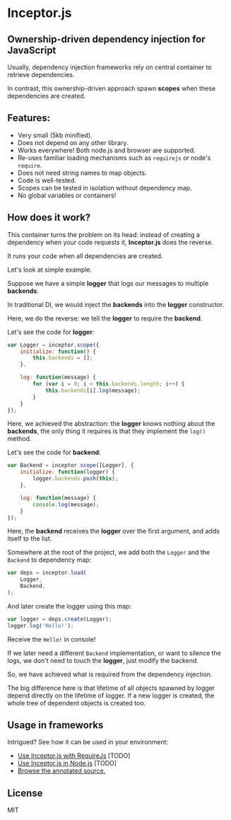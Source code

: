 # Inceptor.js

## Ownership-driven dependency injection for JavaScript

Usually, dependency injection frameworks rely on central container
to retrieve dependencies.

In contrast, this ownership-driven approach spawn __scopes__ when
these dependencies are created.

## Features:

- Very small (5kb minified).
- Does not depend on any other library.
- Works everywhere! Both node.js and browser are supported.
- Re-uses familiar loading mechanisms such as `requirejs` or node's `require`.
- Does not need string names to map objects.
- Code is well-tested.
- Scopes can be tested in isolation without dependency map.
- No global variables or containers!

## How does it work?

This container turns the problem on its head: instead of creating a dependency when your code requests it, __Inceptor.js__ does the reverse.

It runs your code when all dependencies are created.

Let's look at simple example.

Suppose we have a simple __logger__ that logs our messages to multiple __backends__.

In traditional DI, we would inject the __backends__ into the __logger__ constructor.

Here, we do the reverse: we tell the __logger__ to require the __backend__.

Let's see the code for __logger__:

```js
var Logger = inceptor.scope({
    initialize: function() {
        this.backends = [];
    },

    log: function(message) {
        for (var i = 0; i < this.backends.length; i++) {
            this.backends[i].log(message);
        }
    }
});
```

Here, we achieved the abstraction: the __logger__ knows nothing about the __backends__, the only thing it requires is that they implement the `log()` method.

Let's see the code for __backend__:

```js
var Backend = inceptor.scope([Logger], {
    initialize: function(logger) {
        logger.backends.push(this);
    },

    log: function(message) {
        console.log(message);
    }
});
```

Here, the __backend__ receives the __logger__ over the first argument, and adds itself to the list.

Somewhere at the root of the project, we add both the `Logger` and the `Backend` to dependency map:

```js
var deps = inceptor.load(
    Logger,
    Backend,
);
```

And later create the logger using this map:

```js
var logger = deps.create(Logger);
logger.log('Hello!');
```

Receive the `Hello!` in console!

If we later need a different `Backend` implementation, or want to silence the logs, we don't need to touch the __logger__, just modify the backend.

So, we have achieved what is required from the dependency injection.

The big difference here is that lifetime of all objects spawned by logger depend directly on the lifetime of logger. If a new logger is created, the whole tree of dependent objects is created too.

## Usage in frameworks

Intrigued? See how it can be used in your environment:

- [Use Inceptor.js with RequireJs](/) [TODO]
- [Use Inceptor.js in Node.js](/) [TODO]
- [Browse the annotated source.](docs/inceptor.html)

## License

MIT
